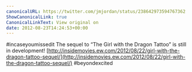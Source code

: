 ```yaml
---
canonicalURL: https://twitter.com/jmjordan/status/238642973594767362
ShowCanonicalLink: true
CanonicalLinkText: View original on
date: 2012-08-23T14:24:53+00:00
---
```

#incaseyoumissedit The sequel to “The Girl with the Dragon Tattoo” is still in development! [http://insidemovies.ew.com/2012/08/22/girl-with-the-dragon-tattoo-sequel/](http://insidemovies.ew.com/2012/08/22/girl-with-the-dragon-tattoo-sequel/) #beyondexcited